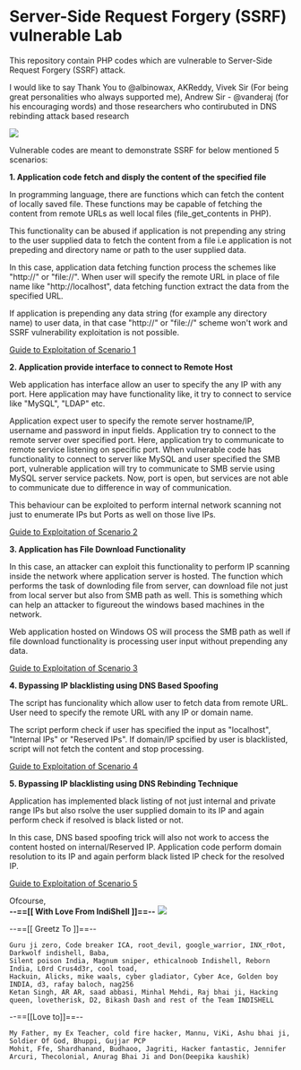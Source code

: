 # Server-Side Request Forgery (SSRF) vulnerable Lab
This repository contain PHP codes which are vulnerable to Server-Side Request Forgery (SSRF) attack.

I would like to say Thank You to @albinowax, AKReddy, Vivek Sir (For being great personalities who always supported me), Andrew Sir - @vanderaj (for his encouraging words) and those researchers who contirubuted in DNS rebinding attack based research 

![](https://github.com/incredibleindishell/SSRF_Vulnerable_lab/blob/master/images/ssrf_lab.gif?raw=true)

Vulnerable codes are meant to demonstrate SSRF for below mentioned 5 scenarios:

<b> 1. Application code fetch and disply the content of the specified file</b>

In programming language, there are functions which can fetch the content of locally saved file. These functions may be capable of fetching the content from remote URLs as well local files (file_get_contents in PHP).

This functionality can be abused if application is not prepending any string to the user supplied data to fetch the content from a file i.e application is not prepeding and directory name or path to the user supplied data. 

In this case, application data fetching function process the schemes like "http://" or "file://". When user will specify the remote URL in place of file name like "http://localhost", data fetching function extract the data from the specified URL.

If application is prepending any data string (for example any directory name) to user data, in that case "http://" or "file://" scheme won't work and SSRF vulnerability exploitation is not possible.

<a href="https://github.com/incredibleindishell/SSRF_Vulnerable_lab/tree/master/file_content_fetch">Guide to Exploitation of Scenario 1</a>

<b> 2. Application provide interface to connect to Remote Host</b>

Web application has interface allow an user to specify the any IP with any port. Here application may have functionality like, it try to connect to service like "MySQL", "LDAP" etc.

Application expect user to specify the remote server hostname/IP, username and password in input fields. Application try to connect to the remote server over specified port. Here, application try to communicate to remote service listening on specific port. When vulnerable code has functionality to connect to server like MySQL and user specified the SMB port, vulnerable application will try to communicate to SMB servie using MySQL server service packets. Now, port is open, but services are not able to communicate due to difference in way of communication.

This behaviour can be exploited to perform internal network scanning not just to enumerate IPs but Ports as well on those live IPs.

<a href="https://github.com/incredibleindishell/SSRF_Vulnerable_lab/tree/master/Remote_host_connect_interface">Guide to Exploitation of Scenario 2</a>

<b> 3. Application has File Download Functionality</b>

In this case, an attacker can exploit this functionality to perform IP scanning inside the network where application server is hosted.
The function which performs the task of downloding file from server, can download file not just from local server but also from SMB path as well. This is something which can help an attacker to figureout the windows based machines in the network.

Web application hosted on Windows OS will process the SMB path as well if file download functionality is processing user input without prepending any data.

<a href="https://github.com/incredibleindishell/SSRF_Vulnerable_lab/tree/master/File_Download">Guide to Exploitation of Scenario 3</a>

<b> 4. Bypassing IP blacklisting using DNS Based Spoofing</b>

The script has funcionality which allow user to fetch data from remote URL. User need to specify the remote URL with any IP or domain name.

The script perform check if user has specified the input as "localhost", "Internal IPs" or "Reserved IPs". If domain/IP spcified by user is blacklisted, script will not fetch the content and stop processing. 

<a href="https://github.com/incredibleindishell/SSRF_Vulnerable_lab/tree/master/DNS-Spoofing-based-Bypass">Guide to Exploitation of Scenario 4</a>

<b> 5. Bypassing IP blacklisting using DNS Rebinding Technique</b>

Application has implemented black listing of not just internal and private range IPs but also rsolve the user supplied domain to its IP and again perform check if resolved is black listed or not.

In this case, DNS based spoofing trick will also not work to access the content hosted on internal/Reserved IP. Application code perform domain resolution to its IP and again perform black listed IP check for the resolved IP. 

<a href="https://github.com/incredibleindishell/SSRF_Vulnerable_lab/tree/master/DNS%20Rebinding%20based%20Bypass">Guide to Exploitation of Scenario 5</a>


Ofcourse,<br><b>--==[[ With Love From IndiShell ]]==--</b> <img src="https://web.archive.org/web/20140704135452/freesmileys.org/smileys/smiley-flag010.gif">



--==[[ Greetz To ]]==--

	Guru ji zero, Code breaker ICA, root_devil, google_warrior, INX_r0ot, Darkwolf indishell, Baba,
	Silent poison India, Magnum sniper, ethicalnoob Indishell, Reborn India, L0rd Crus4d3r, cool toad,
	Hackuin, Alicks, mike waals, cyber gladiator, Cyber Ace, Golden boy INDIA, d3, rafay baloch, nag256
	Ketan Singh, AR AR, saad abbasi, Minhal Mehdi, Raj bhai ji, Hacking queen, lovetherisk, D2, Bikash Dash and rest of the Team INDISHELL

--==[[Love to]]==--

	My Father, my Ex Teacher, cold fire hacker, Mannu, ViKi, Ashu bhai ji, Soldier Of God, Bhuppi, Gujjar PCP
	Mohit, Ffe, Shardhanand, Budhaoo, Jagriti, Hacker fantastic, Jennifer Arcuri, Thecolonial, Anurag Bhai Ji and Don(Deepika kaushik)

